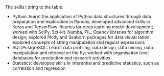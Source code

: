 The skills I bring to the table:    
- Python: learnt the application of Python data structures through data preparation and exploration in Pandas; developed advanced skills in Keras and TensorFlow libraries for deep learning model development; worked with SciPy, Sci-kit, Numba, PIL, Opencv libraries for algorithm design; explored Plotly and Seaborn packages for data visualisation; explored concepts of string manipulation and regular expressions
- SQL/PostgreSQL: Learnt data profiling, data design, data mining, data manipulation and retrieval on the fly; worked with organisation level databases for production and research activities
- Statistics: developed skills in inferential and predictive statistics, such as correlation and regression
